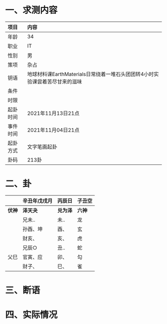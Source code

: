 # 一、求测内容
|项目|内容|
|:-|:-|
|年龄|34|
|职业|IT|
|性别|男|
|策项|杂占|
|钥语|地球材料课EarthMaterials日常绕着一堆石头团团转4小时实验课尝着苦尽甘来的滋味|
|条件||
|时限||
|起卦时间|2021年11月13日21点|
|事件时间|2021年11月04日21点|
|起卦方式|文字笔画起卦|
|卦码|213卦|

# 二、卦
||辛丑年戊戌月|丙辰日|子丑空|
|:-|:-|:-|:-|
|**伏神**|**泽天夬**|**兑为泽**|**六神**|
||兄未..|未..|龙|
||孙酉、坤|酉、|玄|
||财亥、|亥、|虎|
||兄辰○|丑..|蛇|
|父巳|官寅、应|卯、|勾|
||财子、|巳、|雀|


# 三、断语

# 四、实际情况